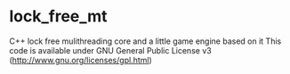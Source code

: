 lock_free_mt
============

C++ lock free mulithreading core and a little game engine based on it
This code is available under GNU General Public License v3 (http://www.gnu.org/licenses/gpl.html)
